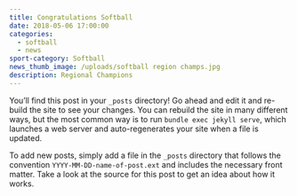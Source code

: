 ```yaml
---
title: Congratulations Softball
date: 2018-05-06 17:00:00
categories:
  - softball
  - news
sport-category: Softball
news_thumb_image: /uploads/softball region champs.jpg
description: Regional Champions
---
```


You’ll find this post in your `_posts` directory! Go ahead and edit it and re-build the site to see your changes. You can rebuild the site in many different ways, but the most common way is to run `bundle exec jekyll serve`, which launches a web server and auto-regenerates your site when a file is updated.

To add new posts, simply add a file in the `_posts` directory that follows the convention `YYYY-MM-DD-name-of-post.ext` and includes the necessary front matter. Take a look at the source for this post to get an idea about how it works.
